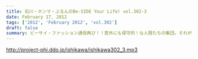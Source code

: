 ```yaml
---
title: 石川・ホンマ・ぶるんのBe-SIDE Your Life! vol.302-3
date: February 17, 2012
tags: ['2012', 'February 2012', 'vol.302']
draft: false
summary: ビーサイ・ファッション通信再び！！意外にも保守的！な人間たちの集団。それがビーサイ。そして「ケッタイガールズ」とは「がんばっているフツー女子なのでは！？」という指摘多数。ひねくれもんたちの集団でもあるのです。NAMAE
---
```


http://project-phi.ddo.jp/ishikawa/ishikawa302_3.mp3